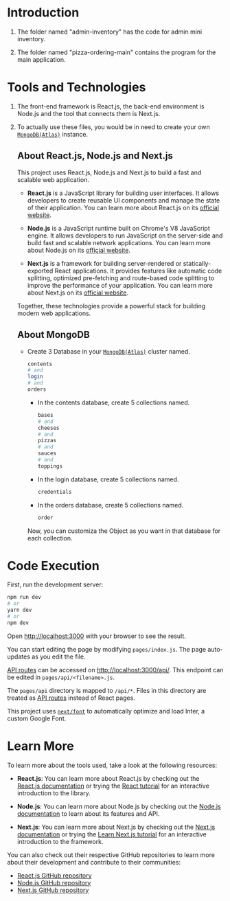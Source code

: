 # Introduction

1. The folder named "admin-inventory" has the code for admin mini inventory.

2. The folder named "pizza-ordering-main" contains the program for the main application.



# Tools and Technologies

1. The front-end framework is React.js, the back-end environment is Node.js and the tool that connects them is Next.js.

2. To actually use these files, you would be in need to create your own [`MongoDB(Atlas)`](https://www.mongodb.com/cloud/atlas/register) instance.



    ## About React.js, Node.js and Next.js
    This project uses React.js, Node.js and Next.js to build a fast and scalable web application.
    
    - **React.js** is a JavaScript library for building user interfaces. It allows developers to create reusable UI components and manage the state of their application. You can learn more about React.js on its [official website](https://reactjs.org/).
    
    - **Node.js** is a JavaScript runtime built on Chrome's V8 JavaScript engine. It allows developers to run JavaScript on the server-side and build fast and scalable network applications. You can learn more about Node.js on its [official website](https://nodejs.org/).
    
    - **Next.js** is a framework for building server-rendered or statically-exported React applications. It provides features like automatic code splitting, optimized pre-fetching and route-based code splitting to improve the performance of your application. You can learn more about Next.js on its [official website](https://nextjs.org/).
    
    Together, these technologies provide a powerful stack for building modern web applications.

   ## About MongoDB
    - Create 3 Database in your [`MongoDB(Atlas)`](https://www.mongodb.com/cloud/atlas/register) cluster named.
      
      ``` bash
      contents
      # and
      login
      # and
      orders
      ```
        - In the contents database, create 5 collections named.
      
          ``` bash
          bases
          # and
          cheeses
          # and
          pizzas
          # and
          sauces
          # and
          toppings
          ```
          
        - In the login database, create 5 collections named.
  
    
          ``` bash
          credentials
          ```
        
         - In the orders database, create 5 collections named.
  
    
            ``` bash
            order
            ```
      Now, you can customiza the Object as you want in that database for each collection.

# Code Execution

First, run the development server:

```bash
npm run dev
# or
yarn dev
# or
npm dev
```

Open [http://localhost:3000](http://localhost:3000) with your browser to see the result.

You can start editing the page by modifying `pages/index.js`. The page auto-updates as you edit the file.

[API routes](https://nextjs.org/docs/api-routes/introduction) can be accessed on [http://localhost:3000/api/<filename>](http://localhost:3000/api/<filename>). This endpoint can be edited in `pages/api/<filename>.js`.

The `pages/api` directory is mapped to `/api/*`. Files in this directory are treated as [API routes](https://nextjs.org/docs/api-routes/introduction) instead of React pages.

This project uses [`next/font`](https://nextjs.org/docs/basic-features/font-optimization) to automatically optimize and load Inter, a custom Google Font.

# Learn More

To learn more about the tools used, take a look at the following resources:

- **React.js**: You can learn more about React.js by checking out the [React.js documentation](https://reactjs.org/docs/getting-started.html) or trying the [React tutorial](https://reactjs.org/tutorial/tutorial.html) for an interactive introduction to the library.

- **Node.js**: You can learn more about Node.js by checking out the [Node.js documentation](https://nodejs.org/en/docs/) to learn about its features and API.

- **Next.js**: You can learn more about Next.js by checking out the [Next.js documentation](https://nextjs.org/docs) or trying the [Learn Next.js tutorial](https://nextjs.org/learn) for an interactive introduction to the framework.

You can also check out their respective GitHub repositories to learn more about their development and contribute to their communities:

- [React.js GitHub repository](https://github.com/facebook/react)
- [Node.js GitHub repository](https://github.com/nodejs/node)
- [Next.js GitHub repository](https://github.com/vercel/next.js/)
   

